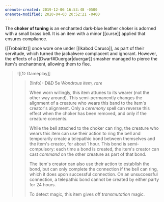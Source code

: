 ```yaml
---
onenote-created: 2019-12-06 16:53:48 -0500
onenote-modified: 2020-04-03 20:52:21 -0400
---
```

The **choker of tuning** is an enchanted dark-blue leather choker is adorned with a small brass bell. It is an item with a minor [[curse]] applied that ensures compliance. 

[[Trobairitz]] once wore one under [[Ikabod Caruso]], as part of their servitude, which turned the jackalwere complacent and ignorant. However, the effects of a [[Dwarf#Duergar|duergar]] smasher managed to pierce the item's enchantment, allowing them to flee.

>![[⎋ Gameplay]]
>>[!info]- D&D 5e
>>*Wondrous item, rare*
>>
>>When worn willingly, this item attunes to its wearer (not the other way around). This semi-permanently changes the alignment of a creature who wears this band to the item's creator's alignment. Only a *ceremony* spell can reverse this effect when the choker has been removed, and only if the creature consents.
>>
>>While the bell attached to the choker can ring, the creature who wears this item can use their action to ring the bell and temporarily create a telepathic bond between themselves and the item's creator, for about 1 hour. This bond is semi-compulsory: each time a bond is created, the item's creator can cast *command* on the other creature as part of that bond.
>>
>>The item's creator can also use their action to establish the bond, but can only complete the connection if the bell can ring, which it does upon successful connection. On an unsuccessful connection, a telepathic bond cannot be created by either party for 24 hours.
>>
>>To detect magic, this item gives off *transmutation* magic.
